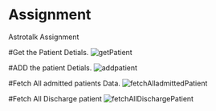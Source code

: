 # Assignment
Astrotalk Assignment

#Get the Patient Detials.
![getPatient](https://user-images.githubusercontent.com/68012074/183608724-018c01dc-f221-4cd9-bd4e-26098ce3e855.png)

#ADD the patient Detials.
![addpatient](https://user-images.githubusercontent.com/68012074/183608878-53d9269f-44e7-489f-acbf-a8ae92431dc5.png)

#Fetch All admitted patients Data.
![fetchAlladmittedPatient](https://user-images.githubusercontent.com/68012074/183608994-a22332d1-85e8-4b17-84b5-e555eb287abd.png)

#Fetch All Discharge patient
![fetchAllDischargePatient](https://user-images.githubusercontent.com/68012074/183609133-a4b038c6-fc49-4367-945f-79d0799c16cb.png)
